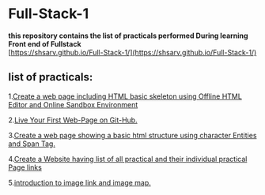 # Full-Stack-1
**this repository contains the list of practicals performed During learning Front end of Fullstack**
<br>
[https://shsarv.github.io/Full-Stack-1/](https://shsarv.github.io/Full-Stack-1/)

## list of practicals:

1.[Create a web page including HTML basic skeleton using Offline HTML Editor and Online Sandbox Environment](https://github.com/shsarv/Full-Stack-1/blob/master/Practicals/practical1.html)


2.[Live Your First Web-Page on Git-Hub.](https://github.com/shsarv/Full-Stack-1/blob/master/Practicals/practical2.html)


3.[Create a web page showing a basic html structure using character Entities and Span Tag.](https://github.com/shsarv/Full-Stack-1/blob/master/Practicals/practical3.html)


4.[Create a Website having list of all practical and their individual practical Page links](https://github.com/shsarv/Full-Stack-1/blob/master/Practicals/practical4.html)


5.[introduction to image link and image map.](https://github.com/shsarv/Full-Stack-1/blob/master/Practicals/practical5.html)

